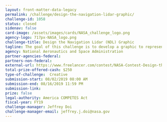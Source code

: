 ```yaml
---
layout: front-matter-data-legacy
permalink: /challenge/design-the-navigation-lidar-graphic/
challenge-id: 1058
status: closed
sidenav: false
card-image: /assets/images/cards/NASA_challenge_logo.png
agency-logo: 717px-NASA_logo.png
challenge-title: Design the Navigation Lidar (NDL) Graphic
tagline: The goal of this challenge is to develop a graphic to represent a critical landing technology being developed at NASA- navigation Doppler lidar (NDL). NDL is used to determine precise vehicle velocity and position.
agency: National Aeronautics and Space Administration
partner-agencies-federal: 
partners-non-federal: 
external-url: https://www.freelancer.com/contest/NASA-Contest-Design-the-Navigation-Doppler-Lidar-NDL-Graphic-1554944
total-prize-offered-cash: $250
type-of-challenge:  Creative
submission-start: 08/02/2019 08:00 AM
submission-end: 08/16/2019 11:59 PM
submission-link: 
prize: false
legal-authority: America COMPETES Act
fiscal-year: FY19
challenge-manager: Jeffrey Doi
challenge-manager-email: jeffrey.j.doi@nasa.gov
---
```

